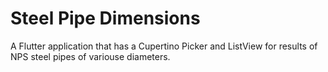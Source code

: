 # Steel Pipe Dimensions

A Flutter application that has a Cupertino Picker and ListView for results of NPS steel pipes of variouse diameters. 

